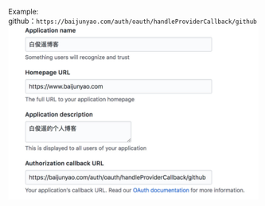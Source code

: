 Example:  
github：`https://baijunyao.com/auth/oauth/handleProviderCallback/github`  
![github登录](./images/2.jpg)  